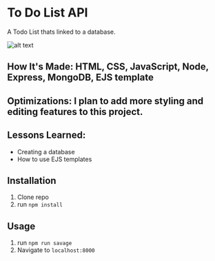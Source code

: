 # To Do List API
A Todo List thats linked to a database.


![alt text](https://i.imgur.com/KkYCRdE.jpg)

## How It's Made: HTML, CSS, JavaScript, Node, Express, MongoDB, EJS template


## Optimizations: I plan to add more styling and editing features to this project.

## Lessons Learned:
- Creating a database
- How to use EJS templates

## Installation

1. Clone repo
2. run `npm install`

## Usage

1. run `npm run savage`
2. Navigate to `localhost:8000`
